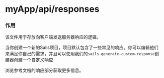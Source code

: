 # myApp/api/responses
### 作用

该文件用于存放向客户端发送服务器响应的逻辑。

当你创建一个新的Sails项目，项目默认包含了一些常见的响应。你可以编辑他们来满足你自己的需求，并且可以使用我们的`sails-generate-custom-response`创建器创建一个自定义响应

浏览参考文档的响应部分获取更多信息。
<docmeta name="uniqueID" value="responsesmd261495">
<docmeta name="displayName" value="responses">


